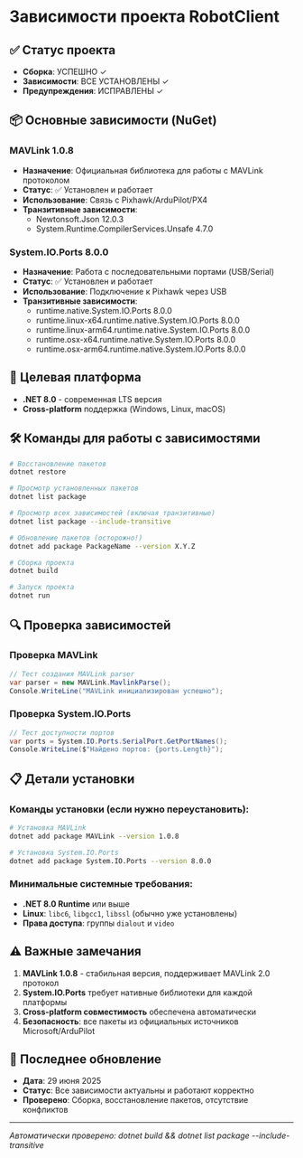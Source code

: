 # Зависимости проекта RobotClient

## ✅ Статус проекта
- **Сборка**: УСПЕШНО ✓
- **Зависимости**: ВСЕ УСТАНОВЛЕНЫ ✓
- **Предупреждения**: ИСПРАВЛЕНЫ ✓

## 📦 Основные зависимости (NuGet)

### MAVLink 1.0.8
- **Назначение**: Официальная библиотека для работы с MAVLink протоколом
- **Статус**: ✅ Установлен и работает
- **Использование**: Связь с Pixhawk/ArduPilot/PX4
- **Транзитивные зависимости**:
  - Newtonsoft.Json 12.0.3
  - System.Runtime.CompilerServices.Unsafe 4.7.0

### System.IO.Ports 8.0.0  
- **Назначение**: Работа с последовательными портами (USB/Serial)
- **Статус**: ✅ Установлен и работает
- **Использование**: Подключение к Pixhawk через USB
- **Транзитивные зависимости**:
  - runtime.native.System.IO.Ports 8.0.0
  - runtime.linux-x64.runtime.native.System.IO.Ports 8.0.0
  - runtime.linux-arm64.runtime.native.System.IO.Ports 8.0.0
  - runtime.osx-x64.runtime.native.System.IO.Ports 8.0.0
  - runtime.osx-arm64.runtime.native.System.IO.Ports 8.0.0

## 🎯 Целевая платформа
- **.NET 8.0** - современная LTS версия
- **Cross-platform** поддержка (Windows, Linux, macOS)

## 🛠️ Команды для работы с зависимостями

```bash
# Восстановление пакетов
dotnet restore

# Просмотр установленных пакетов
dotnet list package

# Просмотр всех зависимостей (включая транзитивные)
dotnet list package --include-transitive

# Обновление пакетов (осторожно!)
dotnet add package PackageName --version X.Y.Z

# Сборка проекта
dotnet build

# Запуск проекта
dotnet run
```

## 🔍 Проверка зависимостей

### Проверка MAVLink
```csharp
// Тест создания MAVLink parser
var parser = new MAVLink.MavlinkParse();
Console.WriteLine("MAVLink инициализирован успешно");
```

### Проверка System.IO.Ports
```csharp
// Тест доступности портов
var ports = System.IO.Ports.SerialPort.GetPortNames();
Console.WriteLine($"Найдено портов: {ports.Length}");
```

## 📋 Детали установки

### Команды установки (если нужно переустановить):
```bash
# Установка MAVLink
dotnet add package MAVLink --version 1.0.8

# Установка System.IO.Ports  
dotnet add package System.IO.Ports --version 8.0.0
```

### Минимальные системные требования:
- **.NET 8.0 Runtime** или выше
- **Linux**: `libc6`, `libgcc1`, `libssl` (обычно уже установлены)
- **Права доступа**: группы `dialout` и `video`

## ⚠️ Важные замечания

1. **MAVLink 1.0.8** - стабильная версия, поддерживает MAVLink 2.0 протокол
2. **System.IO.Ports** требует нативные библиотеки для каждой платформы
3. **Cross-platform совместимость** обеспечена автоматически
4. **Безопасность**: все пакеты из официальных источников Microsoft/ArduPilot

## 🔄 Последнее обновление
- **Дата**: 29 июня 2025
- **Статус**: Все зависимости актуальны и работают корректно
- **Проверено**: Сборка, восстановление пакетов, отсутствие конфликтов

---
*Автоматически проверено: dotnet build && dotnet list package --include-transitive* 